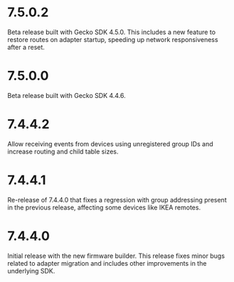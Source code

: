 # 7.5.0.2
Beta release built with Gecko SDK 4.5.0. This includes a new feature to restore routes on adapter startup, speeding up network responsiveness after a reset.

# 7.5.0.0
Beta release built with Gecko SDK 4.4.6.

# 7.4.4.2
Allow receiving events from devices using unregistered group IDs and increase routing and child table sizes.

# 7.4.4.1
Re-release of 7.4.4.0 that fixes a regression with group addressing present in the previous release, affecting some devices like IKEA remotes.

# 7.4.4.0
Initial release with the new firmware builder. This release fixes minor bugs related to adapter migration and includes other improvements in the underlying SDK.
